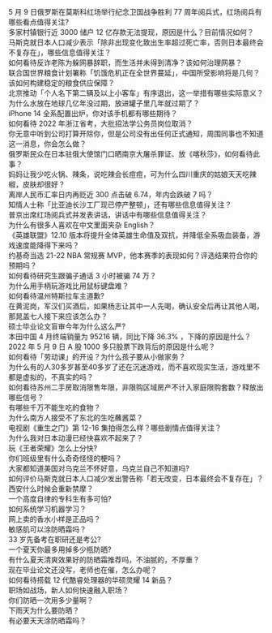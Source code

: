 5 月 9 日俄罗斯在莫斯科红场举行纪念卫国战争胜利 77 周年阅兵式，红场阅兵有哪些看点值得关注?  
多家村镇银行近 3000 储户 12 亿存款无法提现，原因是什么？目前情况如何？  
马斯克就日本人口减少表示「除非出现变化致出生率超过死亡率，否则日本最终会不复存在」，哪些信息值得关注？  
如何看待反诈老陈为躲网暴辞职，而生活并未得到清净？该如何治理网暴？  
联合国世界粮食计划署称「饥饿危机正在全世界蔓延」，中国所受影响将是几何？该如何构建稳定的粮食供应保障？  
北京推动「个人名下第二辆及以上小客车」有序退出，这一举措有哪些实际意义？  
为什么水放在地球几亿年没过期，放进罐子里几年就过期了？  
iPhone 14 全系配置出炉，你对该手机都有哪些期待？  
如何看待 2022 年浙江省考，大批招法学公务员岗位取消？  
你无意中听到公司打算开除你，但是公司没有出任何正式通知，周围同事也不知道这一消息，你会怎么做？  
俄罗斯民众在日本驻俄大使馆门口晒南京大屠杀罪证、放《喀秋莎》，如何看待此事？  
妈妈让我少吃火锅、辣条，说吃辣会长痘痘，可为什么四川重庆的姑娘天天吃辣椒，皮肤却很好？  
离岸人民币汇率日内再贬近 300 点击破 6.74，年内会跌破 7 吗？  
知情人士称「比亚迪长沙工厂现已停产整顿」，还有哪些信息值得关注？  
普京出席红场阅兵式并发表讲话，讲话中有哪些信息值得关注？  
为什么有很多人喜欢在中文里面夹杂 English？  
《英雄联盟》12.10 版本将提升全体英雄生命值及双抗，并降低全系吸血装备，游戏速度能降得下来吗？  
约基奇当选 21-22 NBA 常规赛 MVP，他本赛季的表现如何？评选结果符合你的预期吗？  
如何看待研究生跟骗子通话 3 小时被骗 74 万？  
为什么用手柄玩游戏比用鼠标键盘难？  
如何看待温州特斯拉车主道歉?  
在黄泥岗，军汉们买酒后，如果杨志让其中一人先喝，确认安全后再让其他人喝，那晁盖七人接下来应该怎么办？  
硕士毕业论文盲审今年为什么这么严?  
本田中国 4 月终端销量为 95216 辆，同比下降 36.3% ，下降的原因是什么？  
2022 年 5 月 9 日 A 股 1000 多只股票下跌背后的原因是什么呢？  
如何看待「劳动课」的开设？为什么孩子要从小做家务？  
为什么有的人30多岁甚至40多岁了还在沉迷游戏，而不喜欢现实生活，游戏里不都是虚拟的，不真实的吗？  
如何看待苏州二手房取消限售年限，非限购区域房产不计入家庭限购套数？释放出哪些信号？  
有哪些千万不能生吃的食物？  
为什么南方人接受不了东北的生吃蘸酱菜？  
电视剧《重生之门》第 12-16 集拍得怎么样？哪些剧情点值得关注？  
为什么我对日本动漫已经快喜欢不起来了？  
玩《王者荣耀》怎么上分快?  
你们班级里有什么奇奇怪怪的梗吗？  
大家都知道美国对乌克兰不怀好意，乌克兰自己不知道吗?  
如何评价马斯克就日本人口减少发出警告称「若无改变，日本最终会不复存在」？  
西安什么时候会重新禁摩？  
一个高度自律的专科生有多可怕?  
如何系统学习机器学习？  
网上卖的香水小样是正品吗？  
敏感肌可以涂防晒霜吗？  
33 岁先备考在职研还是考公?  
一个夏天你最多用掉多少瓶防晒?  
有什么夏天清爽效果好的防晒霜推荐吗，不油腻的，不厚重？  
现在毕业论文还没写，老师也在催，怎么办呢？  
如何看待搭载 12 代酷睿处理器的华硕灵耀 14 新品？  
职场如战场，新人如何快速融入职场？  
你们防晒一次用多少量啊？  
下雨天为什么要防晒？  
有必要天天涂防晒霜吗？  
